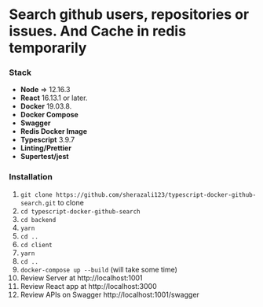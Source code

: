 # Search github users, repositories or issues. And Cache in redis temporarily

### Stack

* **Node** => 12.16.3
* **React** 16.13.1 or later.
* **Docker** 19.03.8.
* **Docker Compose**
* **Swagger**
* **Redis Docker Image**
* **Typescript** 3.9.7
* **Linting/Prettier**
* **Supertest/jest**


### Installation

1. `git clone https://github.com/sherazali123/typescript-docker-github-search.git` to clone
2. `cd typescript-docker-github-search`
3. `cd backend`
4. `yarn`
5. `cd ..`
6. `cd client`
7. `yarn`
8. `cd ..`
9. `docker-compose up --build` (will take some time)
10. Review Server at http://localhost:1001
11. Review React app at http://localhost:3000
12. Review APIs on Swagger http://localhost:1001/swagger
  
